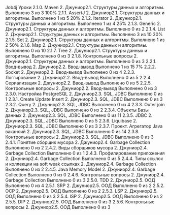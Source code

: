 Job4j
Уроки
2.1.0. Maven
2. Джуниор2.1. Структуры данных и алгоритмы.
   Выполнено 3 из 3
   100%
   2.1.1. AssertJ
2. Джуниор2.1. Структуры данных и алгоритмы.
   Выполнено 1 из 5
   20%
   2.1.2. Iterator
2. Джуниор2.1. Структуры данных и алгоритмы.
   Выполнено 1 из 4
   25%
   2.1.3. Generic
2. Джуниор2.1. Структуры данных и алгоритмы.
   Выполнено 0 из 2
   2.1.4. List
2. Джуниор2.1. Структуры данных и алгоритмы.
   Выполнено 3 из 10
   30%
   2.1.5. Set
2. Джуниор2.1. Структуры данных и алгоритмы.
   Выполнено 1 из 2
   50%
   2.1.6. Map
2. Джуниор2.1. Структуры данных и алгоритмы.
   Выполнено 0 из 10
   2.1.7. Tree
2. Джуниор2.1. Структуры данных и алгоритмы.
   Выполнено 0 из 3
   2.1.8. Контрольные вопросы
2. Джуниор2.1. Структуры данных и алгоритмы.
   Выполнено 0 из 3
   2.2.1. Ввод-вывод
2. Джуниор2.2. Ввод-вывод
   Выполнено 1 из 15
   7%
   2.2.2. Socket
2. Джуниор2.2. Ввод-вывод
   Выполнено 0 из 4
   2.2.3. Логгирование
2. Джуниор2.2. Ввод-вывод
   Выполнено 0 из 5
   2.2.4. Сериализация
2. Джуниор2.2. Ввод-вывод
   Выполнено 0 из 5
   2.2.5. Контрольные вопросы
2. Джуниор2.2. Ввод-вывод
   Выполнено 0 из 3
   2.3.0. Настройка PostgreSQL
2. Джуниор2.3. SQL, JDBC
   Выполнено 0 из 1
   2.3.1. Create Update Insert
2. Джуниор2.3. SQL, JDBC
   Выполнено 0 из 3
   2.3.2. Query
2. Джуниор2.3. SQL, JDBC
   Выполнено 0 из 4
   2.3.3. Outer join
2. Джуниор2.3. SQL, JDBC
   Выполнено 0 из 2
   2.3.4. Объекты Базы данных
2. Джуниор2.3. SQL, JDBC
   Выполнено 0 из 11
   2.3.5. JDBC
2. Джуниор2.3. SQL, JDBC
   Выполнено 0 из 5
   2.3.6. Liquibase
2. Джуниор2.3. SQL, JDBC
   Выполнено 0 из 3
   2.3.7. Проект. Агрегатор Java вакансий
2. Джуниор2.3. SQL, JDBC
   Выполнено 0 из 14
   2.3.8. Контрольные вопросы
2. Джуниор2.3. SQL, JDBC
   Выполнено 0 из 3
   2.4.1. Понятие сборщик мусора
2. Джуниор2.4. Garbage Collection
   Выполнено 0 из 2
   2.4.2. Виды сборщиков мусора
2. Джуниор2.4. Garbage Collection
   Выполнено 0 из 1
   2.4.3. Профилирование приложения
2. Джуниор2.4. Garbage Collection
   Выполнено 0 из 5
   2.4.4. Типы ссылок и коллекции на soft weak ссылках
2. Джуниор2.4. Garbage Collection
   Выполнено 0 из 2
   2.4.5. Java Memory Model
2. Джуниор2.4. Garbage Collection
   Выполнено 0 из 0
   2.4.6. Контрольные вопросы
2. Джуниор2.4. Garbage Collection
   Выполнено 0 из 3
   2.5.0. TDD
2. Джуниор2.5. ООД
   Выполнено 0 из 4
   2.5.1. SRP
2. Джуниор2.5. ООД
   Выполнено 0 из 2
   2.5.2. OCP
2. Джуниор2.5. ООД
   Выполнено 0 из 2
   2.5.3. LSP
2. Джуниор2.5. ООД
   Выполнено 0 из 3
   2.5.4. ISP
2. Джуниор2.5. ООД
   Выполнено 0 из 2
   2.5.5. DIP
2. Джуниор2.5. ООД
   Выполнено 0 из 3
   2.5.6. Контрольные вопросы
2. Джуниор2.5. ООД
   Выполнено 0 из 3
